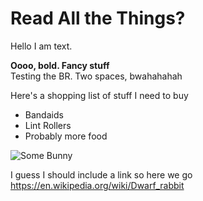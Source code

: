 # Read All the Things?

Hello I am text.  

**Oooo, bold.  Fancy stuff**  
Testing the BR.  Two spaces, bwahahahah

Here's a shopping list of stuff I need to buy
* Bandaids
* Lint Rollers
* Probably more food

![Some Bunny](https://i.pinimg.com/originals/53/e8/7e/53e87ecd846af1932a282d4ecdfb32d6.png)

I guess I should include a link so here we go
https://en.wikipedia.org/wiki/Dwarf_rabbit